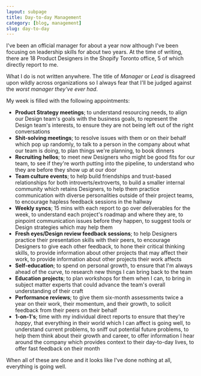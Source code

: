 ```yaml
---
layout: subpage
title: Day-to-day Management
category: [blog, management]
slug: day-to-day
---
```

I've been an official manager for about a year now although I've been focusing on leadership skills for about two years. At the time of writing, there are 18 Product Designers in the Shopify Toronto office, 5 of which directly report to me.

What I do is not written anywhere. The title of *Manager* or *Lead* is disagreed upon wildly across organizations so I always fear that I'll be judged against the _worst manager they've ever had_. 

My week is filled with the following appointments:

- **Product Strategy meetings**; to understand resourcing needs, to align our Design team's goals with the business goals, to represent the Design team's interests, to ensure they are not being left out of the right conversations
- **Shit-solving meetings**; to resolve issues with them or on their behalf which pop up randomly, to talk to a person in the company about what our team is doing, to plan things we're planning, to book dinners
- **Recruiting hellos**; to meet new Designers who might be good fits for our team, to see if they're worth putting into the pipeline, to understand who they are before they show up at our door
- **Team culture events**; to help build friendships and trust-based relationships for both introverts/extroverts, to build a smaller internal community which retains Designers, to help them practice communication with diverse personalities outside of their project teams, to encourage hapless feedback sessions in the hallway
- **Weekly syncs**; 15 mins with each report to go over deliverables for the week, to understand each project's roadmap and where they are, to pinpoint communication issues before they happen, to suggest tools or Design strategies which may help them
- **Fresh eyes/Design review feedback sessions**; to help Designers practice their presentation skills with their peers, to encourage Designers to give each other feedback, to hone their critical thinking skills, to provide information about other projects that may affect their work, to provide information about other projects their work affects
- **Self-education**; to spend on personal growth, to ensure that I'm always ahead of the curve, to research new things I can bring back to the team
- **Education projects**; to plan workshops for them when I can, to bring in subject matter experts that could advance the team's overall understanding of their craft
- **Performance reviews**; to give them six-month assessments twice a year on their work, their momentum, and their growth, to solicit feedback from their peers on their behalf
- **1-on-1's**; time with my individual direct reports to ensure that they're *happy*, that everything in their world which I can affect is going well, to understand current problems, to sniff out potential future problems, to help them think about their growth and career, to offer information I hear around the company which provides context to their day-to-day lives, to offer fast feedback on their month

When all of these are done and it looks like I've done nothing at all, everything is going well.